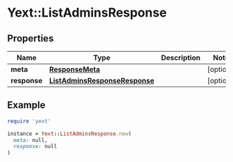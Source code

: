 # Yext::ListAdminsResponse

## Properties

| Name | Type | Description | Notes |
| ---- | ---- | ----------- | ----- |
| **meta** | [**ResponseMeta**](ResponseMeta.md) |  | [optional] |
| **response** | [**ListAdminsResponseResponse**](ListAdminsResponseResponse.md) |  | [optional] |

## Example

```ruby
require 'yext'

instance = Yext::ListAdminsResponse.new(
  meta: null,
  response: null
)
```


